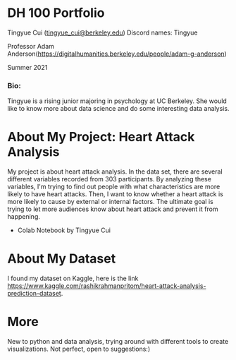 # DH 100 Portfolio
Tingyue Cui (tingyue_cui@berkeley.edu)
Discord names: Tingyue


Professor Adam Anderson(https://digitalhumanities.berkeley.edu/people/adam-g-anderson)

Summer 2021
### Bio:
Tingyue is a rising junior majoring in psychology at UC Berkeley. She would like to know more about data science and do some interesting data analysis.

# About My Project: Heart Attack Analysis
My project is about heart attack analysis. In the data set, there are several different variables recorded from 303 participants. By analyzing these variables, I'm trying to find out people with what characteristics are more likely to have heart attacks. Then, I want to know whether a heart attack is more likely to cause by external or internal factors. The ultimate goal is trying to let more audiences know about heart attack and prevent it from happening. 
* Colab Notebook by Tingyue Cui
# About My Dataset
I found my dataset on Kaggle, here is the link https://www.kaggle.com/rashikrahmanpritom/heart-attack-analysis-prediction-dataset. 
# More
New to python and data analysis, trying around with different tools to create visualizations. Not perfect, open to suggestions:) 
